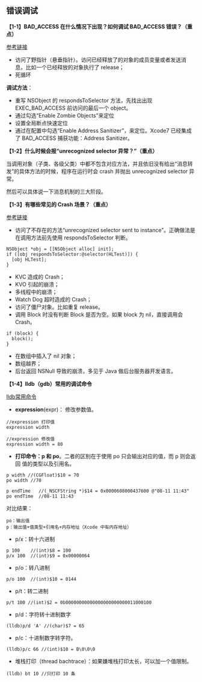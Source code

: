 ## 错误调试

**【1-1】BAD_ACCESS 在什么情况下出现？如何调试 BAD_ACCESS 错误？（重点）**

[参考链接](https://www.cnblogs.com/shinianshumu/articles/5679943.html)

* 访问了野指针（悬垂指针）。访问已经释放了的对象的成员变量或者发送消息，比如一个已经释放的对象执行了 release；
* 死循环

**调试方法**：

* 重写 NSObject 的 respondsToSelector 方法，先找出出现 EXEC_BAD_ACCESS 前访问的最后一个 object。
* 通过勾选“Enable Zombie Objects”来定位
* 设置全局断点快速定位
* 通过在配置中勾选“Enable Address Sanitizer”，来定位。Xcode7 已经集成了 BAD_ACCESS 捕获功能：Address Sanitizer。

**【1-2】什么时候会报“unrecognized selector 异常？”（重点）**

当调用对象（子类、各级父类）中都不包含对应方法，并且依旧没有给出“消息转发”的具体方法的时候，程序在运行时会 crash 并抛出 unrecognized selector 异常。

然后可以具体说一下消息机制的三大阶段。

**【1-3】有哪些常见的 Crash 场景？（重点）**

[参考链接](https://www.jianshu.com/p/74247ba1393f)

* 访问了不存在的方法“unrecognized selector sent to instance”。正确做法是在调用方法前先使用 respondsToSelector 判断。

```
NSObject *obj = [[NSObject alloc] init];
if ([obj respondsToSelector:@selector(HLTest)]) {
  [obj HLTest];
}
```
* KVC 造成的 Crash；
* KVO 引起的崩溃；
* 多线程中的崩溃；
* Watch Dog 超时造成的 Crash；
* 访问了僵尸对象。比如重复 release。
* 调用 Block 时没有判断 Block 是否为空。如果 block 为 nil，直接调用会 Crash。

```
if (block) {
  block();
}
```
* 在数组中插入了 nil 对象；
* 数组越界；
* 后台返回 NSNull 导致的崩溃，多见于 Java 做后台服务器开发语言。

**【1-4】lldb（gdb）常用的调试命令**

[lldb常用命令](https://www.cnblogs.com/hjltonyios/p/8878959.html)

* **expression**(expr)： 修改参数值。

```
//expression 打印值
expression width

//expression 修改值
expression width = 80
```

* **打印命令：p 和 po**。二者的区别在于使用 po 只会输出对应的值，而 p 则会返回 值的类型以及引用名。

```
p width //(CGFloat)$10 = 70
po width //70

p endTime   //(_NSCFString *)$14 = 0x0000608000437600 @"08-11 11:43"
po endTime  //08-11 11:43
```

对比结果：

```
po：输出值
p：输出值+值类型+引用名+内存地址（Xcode 中有内存地址）
```

* p/x：转十六进制

```
p 100    //(int)$8 = 100
p/x 100  //(int)$9 = 0x00000064
```
* p/o：转八进制

```
p/o 100  //(int)$10 = 0144
```

* p/t：转二进制

```
p/t 100 //(int)$2 = 0b00000000000000000000000011000100
```

* p/d：字符转十进制数字

```
(lldb)p/d 'A' //(char)$7 = 65
```

* p/c：十进制数字转字符。

```
(lldb)p/c 66 //(int)$10 = B\0\0\0
```

* 堆栈打印（thread bachtrace）：如果嫌堆栈打印太长，可以加一个值限制。

```
(lldb) bt 10 //只打印 10 条
```




